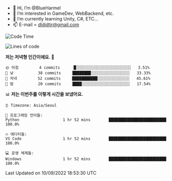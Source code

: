 - 👋 Hi, I’m @BlueHarmel
- 👀 I’m interested in GameDev, WebBackend, etc.
- 🌱 I’m currently learning Unity, C#, ETC...
- 📫 E-mail = dldjdtjr@gmail.com
  <!--START_SECTION:waka-->
![Code Time](http://img.shields.io/badge/Code%20Time-153%20hrs%2056%20mins-blue)

![Lines of code](https://img.shields.io/badge/%EC%A0%80%EB%8A%94%20%EC%97%AC%ED%83%9C%EA%B9%8C%EC%A7%80%20-2%20Million%20%EC%A4%84%EC%9D%98%20%EC%BD%94%EB%93%9C%EB%A5%BC%20%EC%9E%91%EC%84%B1%ED%96%88%EC%96%B4%EC%9A%94.-blue)

**저는 저녁형 인간이에요. 🦉** 

```text
🌞 아침         4 commits      █░░░░░░░░░░░░░░░░░░░░░░░░   3.51% 
🌆 낮　         38 commits     ████████░░░░░░░░░░░░░░░░░   33.33% 
🌃 저녁         52 commits     ███████████░░░░░░░░░░░░░░   45.61% 
🌙 밤　         20 commits     ████░░░░░░░░░░░░░░░░░░░░░   17.54%

```


📊 **저는 이번주를 이렇게 시간을 보냈어요.** 

```text
⌚︎ Timezone: Asia/Seoul

💬 프로그래밍 언어들: 
Python                   1 hr 52 mins        █████████████████████████   100.0%

🔥 에디터들: 
VS Code                  1 hr 52 mins        █████████████████████████   100.0%

💻 운영 체제들: 
Windows                  1 hr 52 mins        █████████████████████████   100.0%

```


 Last Updated on 10/09/2022 18:53:30 UTC
<!--END_SECTION:waka-->
<!---
BlueHarmel/BlueHarmel is a ✨ special ✨ repository because its `README.md` (this file) appears on your GitHub profile.
You can click the Preview link to take a look at your changes.
--->

